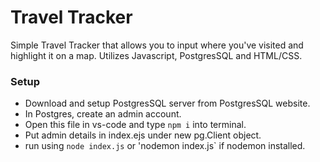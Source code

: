 # Travel Tracker
Simple Travel Tracker that allows you to input where you've visited and highlight it on a map. Utilizes Javascript, PostgresSQL and HTML/CSS.

### Setup
- Download and setup PostgresSQL server from PostgresSQL website.
- In Postgres, create an admin account.
- Open this file in vs-code and type `npm i` into terminal. 
- Put admin details in index.ejs under new pg.Client object.
- run using `node index.js` or 'nodemon index.js` if nodemon installed. 